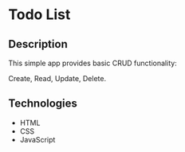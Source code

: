 
# Todo List

## Description

This simple app provides basic CRUD functionality:

Create, Read, Update, Delete.

## Technologies

* HTML
* CSS
* JavaScript
